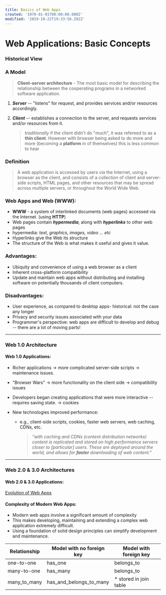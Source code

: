 ```yaml
---
title: Basics of Web Apps
created: '1970-01-01T00:00:00.000Z'
modified: '2019-10-22T19:33:56.292Z'
---
```



# Web Applications: Basic Concepts 

### Historical View





### A Model

> __Client-server architecture__ - The most basic model for describing the relationship between the cooperating programs in a networked software application.

1. ___Server___ -- "listens" for request, and provides services and/or resources accordingly.

2. ___Client___ -- establishes a connection to the server, and requests services and/or resources from it.

   > _traditionally_ if the client didn't do "much", it was refereed to as a __thin client__. However with browser being asked to do more and more (becoming a **platform** in of themselves) this is less common to hear

   

### Definition

> A web application is accessed by users via the Internet, using a browser as the client, and consists of a collection of client and server-side scripts, HTML pages, and other resources that may be spread across multiple servers, or throughout the World Wide Web.

### Web Apps and Web (WWW):

- __WWW__ - a system of interlinked documents (web pages) accessed via the Internet. (using **HTTP**)
-  Web pages contain ___hypermedia___, along with ___hyperlinks___ to other web pages
  - hypermedia: _text, graphics, images, video ... etc_
- Hyperlinks give the Web its structure 
- The structure of the Web is what makes it useful and gives it value. 

### Advantages:

- Ubiquity and convenience of using a web browser as a client
- Inherent cross-platform compatibility
- Update and maintain web apps without distributing and installing software on potentially thousands of client computers.

### Disadvantages:

- User experience, as compared to desktop apps- historical: not the case any longer
- Privacy and security issues associated with your data
- Programmer's perspective: web apps are difficult to develop and debug -- there are a lot of moving parts!

---

### Web 1.0 Architecture 




#### Web 1.0 Applications:

- Richer applications $\to$ more complicated server-side scripts $\to$ maintenance issues.

- "Browser Wars" $\to$ more functionality on the client side $\to$ compatibility issues

- Developers began creating applications that were more interactive -- requires saving state. $\to$ cookies

- New technologies improved performance:

  - e.g., client-side scripts, cookies, faster web servers, web caching, CDNs, etc. 

    > _"with caching and CDNs (content distribution networks) content is replicated and stored on high performance servers closer to [particular] users. These are deployed around the world, and allows for __faster__ downloading of web content."_



---

### Web 2.0 & 3.0 Architectures





#### Web 2.0 & 3.0 Applications:

[Evolution of Web Apps](https://www.coursera.org/learn/web-app/lecture/yghKM/video-3-evolution-of-web-apps)

#### Complexity of Modern Web Apps:

- Modern web apps involve a significant amount of complexity
- This makes developing, maintaining and extending a complex web application extremely difficult.
- Using a foundation of solid design principles can simplify development and maintenance.




| Relationship | Model with no foreign key | Model with foreign key |
| ------------ | ------------------------- | ---------------------- |
| one-to-one   | has_one                   | belongs_to             |
| many-to-one  | has_many                  | belongs_to             |
| many_to_many | has_and_belongs_to_many   | * stored in join table |

